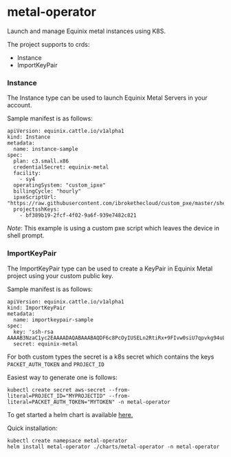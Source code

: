 # metal-operator

Launch and manage Equinix metal instances using K8S.

The project supports to crds:
* Instance
* ImportKeyPair

### Instance
The Instance type can be used to launch Equinix Metal Servers in your account.

Sample manifest is as follows:
```
apiVersion: equinix.cattle.io/v1alpha1
kind: Instance
metadata:
  name: instance-sample
spec:
  plan: c3.small.x86
  credentialSecret: equinix-metal
  facility:
    - sy4
  operatingSystem: "custom_ipxe"
  billingCycle: "hourly"
  ipxeScriptUrl: "https://raw.githubusercontent.com/ibrokethecloud/custom_pxe/master/shell.ipxe"
  projectsshKeys:
    - bf389b19-2fcf-4f02-9a6f-939e7482c821
```

*Note*: This example is using a custom pxe script which leaves the device in shell prompt.

### ImportKeyPair
The ImportKeyPair type can be used to create a KeyPair in Equinix Metal project using your custom public key.

Sample manifest is as follows:
```
apiVersion: equinix.cattle.io/v1alpha1
kind: ImportKeyPair
metadata:
  name: importkeypair-sample
spec:
  key: 'ssh-rsa AAAAB3NzaC1yc2EAAAADAQABAAABAQDF6c8PcOyIUSELn2RtiRx+9FIvw0siU7qpvkg94uLA4qscs3CUXIOjfQkt/3UdVf2KmM/YMbBeTVAoCu6PQ7lsFtXijvldVF+S11YYB2Fz8r9VYPYnpgTurxc3UcDtPC4OYUGJYlG5n7ddPOWAHjc6ZY5hcvilxLioFWHpMUGAKTeS6AWJ1fb6MW4iw/xXsb3evM4rEgTX4ya3uzW6HFOz5pI5yD3oN7LTTaRBI6aaUblLJ6HIfbyoL/IAs4SkF1qpqtcKkurkpmVHgShPc+WCtkofzhmS2UZK/a/ztAHkJ8ny1UNXodeCMF7FCQN10rZr2VUggb6i1B9RGHnK7BJv'
  secret: equinix-metal
```

For both custom types the secret is a k8s secret which contains the keys `PACKET_AUTH_TOKEN` and `PROJECT_ID`

Easiest way to generate one is follows:

```
kubectl create secret aws-secret --from-literal=PROJECT_ID="MYPROJECTID" --from-literal=PACKET_AUTH_TOKEN="MYTOKEN" -n metal-operator
```

To get started a helm chart is available [here.](./charts/metal-operator)

Quick installation:

```
kubectl create namepsace metal-operator
helm install metal-operator ./charts/metal-operator -n metal-operator
```